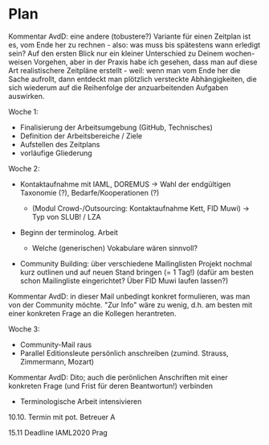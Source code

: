 # Plan

Kommentar AvdD: eine andere (tobustere?) Variante für einen Zeitplan ist es, vom Ende her zu rechnen - also: was muss bis spätestens wann erledigt sein? Auf den ersten Blick nur ein kleiner Unterschied zu Deinem wochen-weisen Vorgehen, aber in der Praxis habe ich gesehen, dass man auf diese Art realistischere Zeitpläne erstellt - weil: wenn man vom Ende her die Sache aufrollt, dann entdeckt man plötzlich versteckte Abhängigkeiten, die sich wiederum auf die Reihenfolge der anzuarbeitenden Aufgaben auswirken.

Woche 1:

* Finalisierung der Arbeitsumgebung (GitHub, Technisches)
* Definition der Arbeitsbereiche / Ziele
* Aufstellen des Zeitplans
* vorläufige Gliederung

Woche 2:
* Kontaktaufnahme mit IAML, DOREMUS -> Wahl der endgültigen Taxonomie (?), Bedarfe/Kooperationen (?)
  * (Modul Crowd-/Outsourcing: Kontaktaufnahme Kett, FID Muwi) -> Typ von SLUB! / LZA

* Beginn der terminolog. Arbeit
  * Welche (generischen) Vokabulare wären sinnvoll?

* Community Building: über verschiedene Mailinglisten Projekt nochmal kurz outlinen und auf neuen Stand bringen (= 1 Tag!)
  (dafür am besten schon Mailingliste eingerichtet? Über FID Muwi laufen lassen?)

Kommentar AvdD: in dieser Mail unbedingt konkret formulieren, was man  von der Community möchte. "Zur Info" wäre zu wenig, d.h. am besten mit einer konkreten Frage an die Kollegen herantreten.


Woche 3:

* Community-Mail raus
* Parallel Editionsleute persönlich anschreiben (zumind. Strauss, Zimmermann, Mozart)

Kommentar AvdD: Dito; auch die perönlichen Anschriften mit einer konkreten Frage (und Frist für deren Beantwortun!) verbinden 

* Terminologische Arbeit intensivieren


10.10. Termin mit pot. Betreuer A

15.11 Deadline IAML2020 Prag
